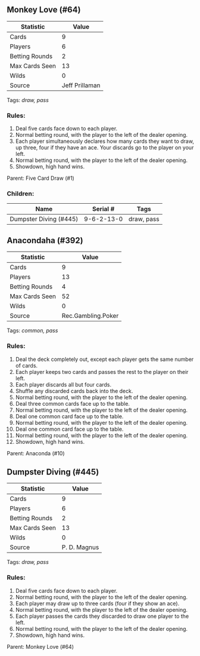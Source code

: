 ## Monkey Love (#64)

|Statistic|Value|
|---------|-----|
|Cards|9|
|Players|6|
|Betting Rounds|2|
|Max Cards Seen|13|
|Wilds|0|
|Source|Jeff Prillaman|

Tags: *draw, pass*
### Rules:
1. Deal five cards face down to each player.
2. Normal betting round, with the player to the left of the dealer opening.
3. Each player simultaneously declares how many cards they want to draw, up three, four if they have an ace. Your discards go to the player on your left.
4. Normal betting round, with the player to the left of the dealer opening.
5. Showdown, high hand wins.

Parent: Five Card Draw (#1)
### Children:

|Name|Serial #|Tags|
|----|--------|----|
|Dumpster Diving (#445)|9-6-2-13-0|draw, pass


## Anacondaha (#392)

|Statistic|Value|
|---------|-----|
|Cards|9|
|Players|13|
|Betting Rounds|4|
|Max Cards Seen|52|
|Wilds|0|
|Source|Rec.Gambling.Poker|

Tags: *common, pass*
### Rules:
1. Deal the deck completely out, except each player gets the same number of cards.
2. Each player keeps two cards and passes the rest to the player on their left.
3. Each player discards all but four cards.
4. Shuffle any discarded cards back into the deck.
5. Normal betting round, with the player to the left of the dealer opening.
6. Deal three common cards face up to the table.
7. Normal betting round, with the player to the left of the dealer opening.
8. Deal one common card face up to the table.
9. Normal betting round, with the player to the left of the dealer opening.
10. Deal one common card face up to the table.
11. Normal betting round, with the player to the left of the dealer opening.
12. Showdown, high hand wins.

Parent: Anaconda (#10)


## Dumpster Diving (#445)

|Statistic|Value|
|---------|-----|
|Cards|9|
|Players|6|
|Betting Rounds|2|
|Max Cards Seen|13|
|Wilds|0|
|Source|P. D. Magnus|

Tags: *draw, pass*
### Rules:
1. Deal five cards face down to each player.
2. Normal betting round, with the player to the left of the dealer opening.
3. Each player may draw up to three cards (four if they show an ace).
4. Normal betting round, with the player to the left of the dealer opening.
5. Each player passes the cards they discarded to draw one player to the left.
6. Normal betting round, with the player to the left of the dealer opening.
7. Showdown, high hand wins.

Parent: Monkey Love (#64)


